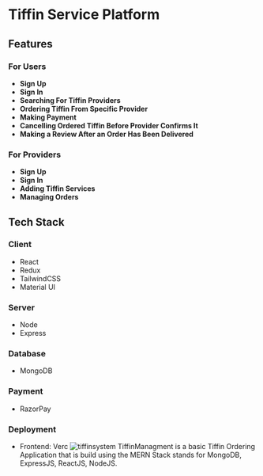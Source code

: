 # Tiffin Service Platform

## Features

### For Users
- **Sign Up**
- **Sign In**
- **Searching For Tiffin Providers**
- **Ordering Tiffin From Specific Provider**
- **Making Payment**
- **Cancelling Ordered Tiffin Before Provider Confirms It**
- **Making a Review After an Order Has Been Delivered**

### For Providers
- **Sign Up**
- **Sign In**
- **Adding Tiffin Services**
- **Managing Orders**

## Tech Stack

### Client
- React
- Redux
- TailwindCSS
- Material UI

### Server
- Node
- Express

### Database
- MongoDB

### Payment
- RazorPay

### Deployment
- Frontend: Verc
![tiffinsystem](https://github.com/user-attachments/assets/8bb2e8f6-e5b7-41c7-8543-4d3a033fb216) TiffinManagment is a basic Tiffin Ordering Application that is build using the MERN Stack stands for MongoDB, ExpressJS, ReactJS, NodeJS.

